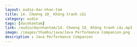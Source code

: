 ```yaml
---
layout: audio-dac-nhan-tam
title: 14. Chương 10_ Không tranh cãi 
category: audio
tags: [dacnhantam]
link: /audio/dacnhantam/14. Chương 10_ Không tranh cãi.mp3 
image: /images/thumbs/java/Java Performance Companion.png
description : Java Performance Companion 
---
```












